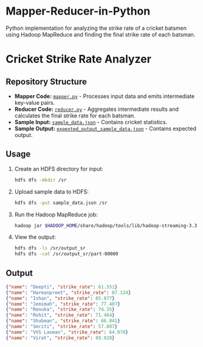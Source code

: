 # Mapper-Reducer-in-Python
Python implementation for analyzing the strike rate of a cricket batsmen using Hadoop MapReduce and finding the final strike rate of each batsman.

# Cricket Strike Rate Analyzer

## Repository Structure

- **Mapper Code:** [`mapper.py`](mapper.py) - Processes input data and emits intermediate key-value pairs.
- **Reducer Code:** [`reducer.py`](reducer.py) - Aggregates intermediate results and calculates the final strike rate for each batsman.
- **Sample Input:** [`sample_data.json`](sample_data.json) - Contains cricket statistics.
- **Sample Output:** [`expexted_output_sample_data.json`](expected_output_sample_data.txt) - Contains expected output.


## Usage

1. Create an HDFS directory for input:

    ```bash
    hdfs dfs -mkdir /sr
    ```

2. Upload sample data to HDFS:

    ```bash
    hdfs dfs -put sample_data.json /sr
    ```

3. Run the Hadoop MapReduce job:

    ```bash
    hadoop jar $HADOOP_HOME/share/hadoop/tools/lib/hadoop-streaming-3.3.3.jar -mapper "$PWD/mapper.py" -reducer "$PWD/reducer.py" -input /sr/sample_data.json -output /sr/output_sr
    ```

4. View the output:

    ```bash
    hdfs dfs -ls /sr/output_sr
    hdfs dfs -cat /sr/output_sr/part-00000
    ```

## Output

```json
{"name": "Deepti", "strike_rate": 61.551}
{"name": "Harmanpreet", "strike_rate": 87.124}
{"name": "Ishan", "strike_rate": 85.077}
{"name": "Jemimah", "strike_rate": 77.407}
{"name": "Renuka", "strike_rate": 74.35}
{"name": "Rohit", "strike_rate": 71.464}
{"name": "Shubman", "strike_rate": 66.041}
{"name": "Smriti", "strike_rate": 57.807}
{"name": "VVS Laxman", "strike_rate": 64.078}
{"name": "Virat", "strike_rate": 89.928}

